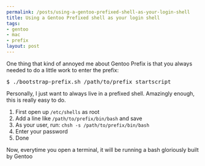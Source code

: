 ```yaml
--- 
permalink: /posts/using-a-gentoo-prefixed-shell-as-your-login-shell
title: Using a Gentoo Prefixed shell as your login shell
tags: 
- gentoo
- mac
- prefix
layout: post
---
```

One thing that kind of annoyed me about Gentoo Prefix is that you always needed to do a little work to enter the prefix:

<pre class="terminal unix"><samp class="prompt shell">$</samp> <kbd class="shell">./bootstrap-prefix.sh /path/to/prefix startscript</kbd></pre>
    
Personally, I just want to always live in a prefixed shell. Amazingly enough, this is really easy to do.

 1. First open up `/etc/shells` as root
 2. Add a line like `/path/to/prefix/bin/bash` and save
 3. As your user, run: `chsh -s /path/to/prefix/bin/bash`
 4. Enter your password
 5. Done

Now, everytime you open a terminal, it will be running a bash gloriously built by Gentoo